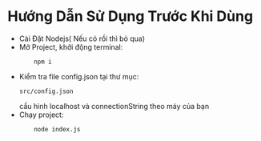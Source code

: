 # Hướng Dẫn Sử Dụng Trước Khi Dùng
- Cài Đặt Nodejs( Nếu có rồi thì bỏ qua)
- Mở Project, khởi động terminal:
    ```
        npm i 
    ```
- Kiểm tra file config.json tại thư mục:
    ```
    src/config.json
    ```
    cấu hình localhost và connectionString theo máy của bạn
- Chạy project:
    ```
        node index.js
    ```